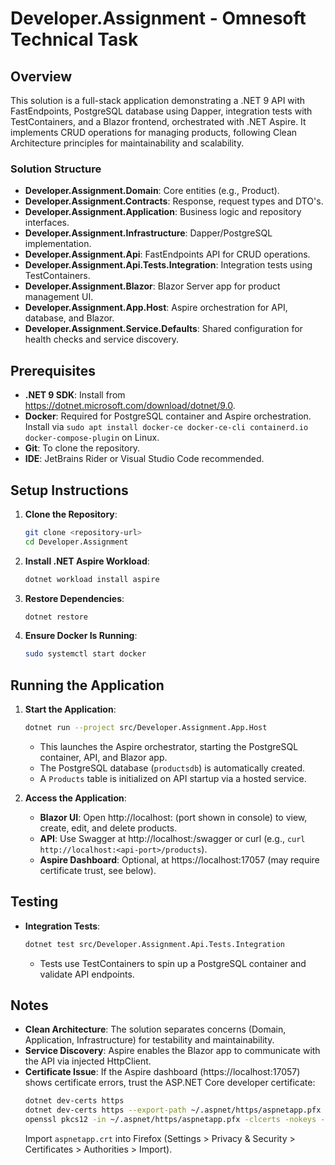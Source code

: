# Developer.Assignment - Omnesoft Technical Task

## Overview
This solution is a full-stack application demonstrating a .NET 9 API with FastEndpoints, PostgreSQL database using Dapper, integration tests with TestContainers, and a Blazor frontend, orchestrated with .NET Aspire. It implements CRUD operations for managing products, following Clean Architecture principles for maintainability and scalability.

### Solution Structure
- **Developer.Assignment.Domain**: Core entities (e.g., Product).
- **Developer.Assignment.Contracts**: Response, request types and DTO's.
- **Developer.Assignment.Application**: Business logic and repository interfaces.
- **Developer.Assignment.Infrastructure**: Dapper/PostgreSQL implementation.
- **Developer.Assignment.Api**: FastEndpoints API for CRUD operations.
- **Developer.Assignment.Api.Tests.Integration**: Integration tests using TestContainers.
- **Developer.Assignment.Blazor**: Blazor Server app for product management UI.
- **Developer.Assignment.App.Host**: Aspire orchestration for API, database, and Blazor.
- **Developer.Assignment.Service.Defaults**: Shared configuration for health checks and service discovery.

## Prerequisites
- **.NET 9 SDK**: Install from https://dotnet.microsoft.com/download/dotnet/9.0.
- **Docker**: Required for PostgreSQL container and Aspire orchestration. Install via `sudo apt install docker-ce docker-ce-cli containerd.io docker-compose-plugin` on Linux.
- **Git**: To clone the repository.
- **IDE**: JetBrains Rider or Visual Studio Code recommended.

## Setup Instructions
1. **Clone the Repository**:
   ```bash
   git clone <repository-url>
   cd Developer.Assignment
   ```

2. **Install .NET Aspire Workload**:
   ```bash
   dotnet workload install aspire
   ```

3. **Restore Dependencies**:
   ```bash
   dotnet restore
   ```

4. **Ensure Docker Is Running**:
   ```bash
   sudo systemctl start docker
   ```

## Running the Application
1. **Start the Application**:
   ```bash
   dotnet run --project src/Developer.Assignment.App.Host
   ```
    - This launches the Aspire orchestrator, starting the PostgreSQL container, API, and Blazor app.
    - The PostgreSQL database (`productsdb`) is automatically created.
    - A `Products` table is initialized on API startup via a hosted service.

2. **Access the Application**:
    - **Blazor UI**: Open http://localhost:<blazor-port> (port shown in console) to view, create, edit, and delete products.
    - **API**: Use Swagger at http://localhost:<api-port>/swagger or curl (e.g., `curl http://localhost:<api-port>/products`).
    - **Aspire Dashboard**: Optional, at https://localhost:17057 (may require certificate trust, see below).

## Testing
- **Integration Tests**:
  ```bash
  dotnet test src/Developer.Assignment.Api.Tests.Integration
  ```
    - Tests use TestContainers to spin up a PostgreSQL container and validate API endpoints.

## Notes
- **Clean Architecture**: The solution separates concerns (Domain, Application, Infrastructure) for testability and maintainability.
- **Service Discovery**: Aspire enables the Blazor app to communicate with the API via injected HttpClient.
- **Certificate Issue**: If the Aspire dashboard (https://localhost:17057) shows certificate errors, trust the ASP.NET Core developer certificate:
  ```bash
  dotnet dev-certs https
  dotnet dev-certs https --export-path ~/.aspnet/https/aspnetapp.pfx -p mypassword
  openssl pkcs12 -in ~/.aspnet/https/aspnetapp.pfx -clcerts -nokeys -out ~/.aspnet/https/aspnetapp.crt -passin pass:mypassword
  ```
  Import `aspnetapp.crt` into Firefox (Settings > Privacy & Security > Certificates > Authorities > Import).
